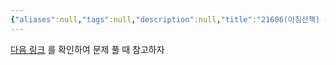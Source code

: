 ```yaml
---
{"aliases":null,"tags":null,"description":null,"title":"21606(아침산책) {boj} {dfs}","created":"2023-08-24T09:45:05","updated":"2023-08-24T09:45:57","dg-publish":true,"permalink":"/docs/21606(아침산책) {boj} {dfs}/","dgPassFrontmatter":true}
---
```


[다음 링크](https://github.com/ChoiWheatley/swjungle-week-02/blob/e3a4687ea2758e85016c4b0d4342ac7653e54219/ghdud4653/26_21606(%EC%95%84%EC%B9%A8%EC%82%B0%EC%B1%85).py) 를 확인하여 문제 풀 때 참고하자
